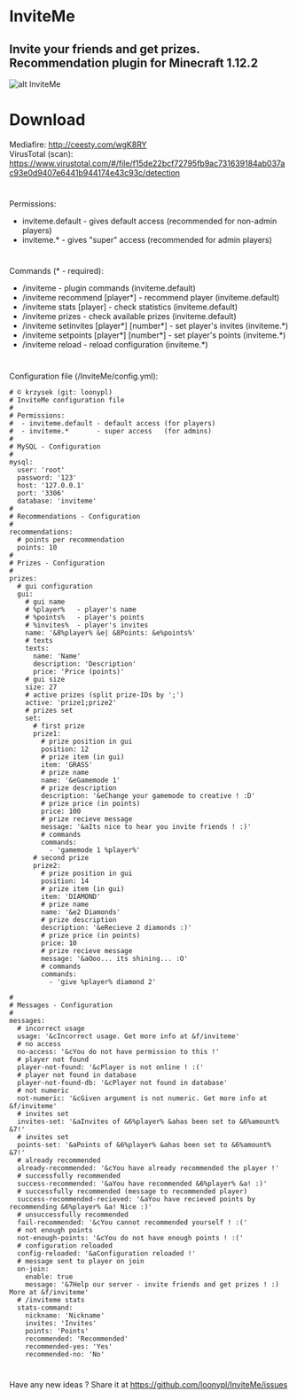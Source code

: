 # InviteMe
## Invite your friends and get prizes. Recommendation plugin for Minecraft 1.12.2
![alt InviteMe](https://i.imgur.com/B4vY0KF.png)
# Download
Mediafire: http://ceesty.com/wgK8RY<br/>
VirusTotal (scan): https://www.virustotal.com/#/file/f15de22bcf72795fb9ac731639184ab037ac93e0d9407e6441b944174e43c93c/detection
#
Permissions:
* inviteme.default - gives default access (recommended for non-admin players)
* inviteme.* - gives "super" access (recommended for admin players)
#
Commands (* - required):
* /inviteme - plugin commands (inviteme.default)
* /inviteme recommend [player*] - recommend player (inviteme.default)
* /inviteme stats [player] - check statistics (inviteme.default)
* /inviteme prizes - check available prizes (inviteme.default)
* /inviteme setinvites [player*] [number*] - set player's invites (inviteme.*)
* /inviteme setpoints [player*] [number*] - set player's points (inviteme.*)
* /inviteme reload - reload configuration (inviteme.*)
#
Configuration file (/InviteMe/config.yml):
```
# © krzysek (git: loonypl)
# InviteMe configuration file
#
# Permissions:
#  - inviteme.default - default access (for players)
#  - inviteme.*       - super access   (for admins)
#
# MySQL - Configuration
#
mysql:
  user: 'root'
  password: '123'
  host: '127.0.0.1'
  port: '3306'
  database: 'inviteme'
#
# Recommendations - Configuration
#
recommendations:
  # points per recommendation
  points: 10
#
# Prizes - Configuration
#
prizes:
  # gui configuration
  gui:
    # gui name
    # %player%   - player's name
    # %points%   - player's points
    # %invites%  - player's invites
    name: '&8%player% &e| &8Points: &e%points%'
    # texts
    texts:
      name: 'Name'
      description: 'Description'
      price: 'Price (points)'
    # gui size
    size: 27
    # active prizes (split prize-IDs by ';')
    active: 'prize1;prize2'
    # prizes set
    set:
      # first prize
      prize1:
        # prize position in gui
        position: 12
        # prize item (in gui)
        item: 'GRASS'
        # prize name
        name: '&eGamemode 1'
        # prize description
        description: '&eChange your gamemode to creative ! :D'
        # prize price (in points)
        price: 100
        # prize recieve message
        message: '&aIts nice to hear you invite friends ! :)'
        # commands
        commands:
          - 'gamemode 1 %player%'
      # second prize
      prize2:
        # prize position in gui
        position: 14
        # prize item (in gui)
        item: 'DIAMOND'
        # prize name
        name: '&e2 Diamonds'
        # prize description
        description: '&eRecieve 2 diamonds :)'
        # prize price (in points)
        price: 10
        # prize recieve message
        message: '&aOoo... its shining... :O'
        # commands
        commands:
          - 'give %player% diamond 2'

#
# Messages - Configuration
#
messages:
  # incorrect usage
  usage: '&cIncorrect usage. Get more info at &f/inviteme'
  # no access
  no-access: '&cYou do not have permission to this !'
  # player not found
  player-not-found: '&cPlayer is not online ! :('
  # player not found in database
  player-not-found-db: '&cPlayer not found in database'
  # not numeric
  not-numeric: '&cGiven argument is not numeric. Get more info at &f/inviteme'
  # invites set
  invites-set: '&aInvites of &6%player% &ahas been set to &6%amount% &7!'
  # invites set
  points-set: '&aPoints of &6%player% &ahas been set to &6%amount% &7!'
  # already recommended
  already-recommended: '&cYou have already recommended the player !'
  # successfully recommended
  success-recommended: '&aYou have recommended &6%player% &a! :)'
  # successfully recommended (message to recommended player)
  success-recommended-recieved: '&aYou have recieved points by recommending &6%player% &a! Nice :)'
  # unsuccessfully recommended
  fail-recommended: '&cYou cannot recommended yourself ! :('
  # not enough points
  not-enough-points: '&cYou do not have enough points ! :('
  # configuration reloaded
  config-reloaded: '&aConfiguration reloaded !'
  # message sent to player on join
  on-join:
    enable: true
    message: '&7Help our server - invite friends and get prizes ! :) More at &f/inviteme'
  # /inviteme stats
  stats-command:
    nickname: 'Nickname'
    invites: 'Invites'
    points: 'Points'
    recommended: 'Recommended'
    recommended-yes: 'Yes'
    recommended-no: 'No'
```
#
Have any new ideas ? Share it at https://github.com/loonypl/InviteMe/issues
